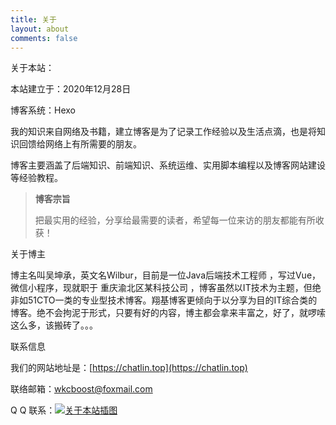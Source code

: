 ```yaml
---
title: 关于
layout: about
comments: false
---
```

关于本站：

本站建立于：2020年12月28日

博客系统：Hexo

我的知识来自网络及书籍，建立博客是为了记录工作经验以及生活点滴，也是将知识回馈给网络上有所需要的朋友。

博客主要涵盖了后端知识、前端知识、系统运维、实用脚本编程以及博客网站建设等经验教程。

> **博客宗旨**
>
> 把最实用的经验，分享给最需要的读者，希望每一位来访的朋友都能有所收获！

关于博主

博主名叫吴坤承，英文名Wilbur，目前是一位Java后端技术工程师 ，写过Vue，微信小程序，现就职于 重庆渝北区某科技公司 ，博客虽然以IT技术为主题，但绝非如51CTO一类的专业型技术博客。翔基博客更倾向于以分享为目的IT综合类的博客。绝不会拘泥于形式，只要有好的内容，博主都会拿来丰富之，好了，就啰嗦这么多，该搬砖了。。。

联系信息

我们的网站地址是：[https://chatlin.top](https://chatlin.top)

联络邮箱：[wkcboost@foxmail.com](wkcboost@foxmail.com)

Q Q 联系：<a target="_blank" href="http://wpa.qq.com/msgrd?v=3&amp;uin=1171207358&amp;site=qq&amp;menu=yes" rel="noopener"><img border="0" data-original="http://wpa.qq.com/pa?p=2:1171207358:41" src="http://wpa.qq.com/pa?p=2:1171207358:41" title="关于本站插图" alt="关于本站插图" style=""></a>
